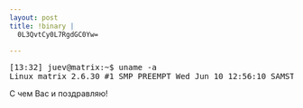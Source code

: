 ```yaml
--- 
layout: post
title: !binary |
  0L3QvtCy0L7RgdGC0Yw=

---
```

<pre>[13:32] juev@matrix:~$ uname -a
Linux matrix 2.6.30 #1 SMP PREEMPT Wed Jun 10 12:56:10 SAMST 2009 i686 Intel(R) Core(TM)2 Duo CPU E8400 @ 3.00GHz GenuineIntel GNU/Linux</pre>

С чем Вас и поздравляю!
